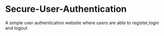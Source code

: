# Secure-User-Authentication
A simple user authentication website where users are able to register,login and logout
